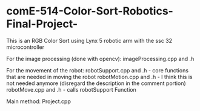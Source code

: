 # comE-514-Color-Sort-Robotics-Final-Project-

This is an RGB Color Sort using Lynx 5 robotic arm with the ssc 32 microcontroller

For the image processing (done with opencv):
imageProcessing.cpp and .h



For the movement of the robot:
robotSupport.cpp and .h - core functions that are needed in moving the robot
robotMotion.cpp and .h - I think this is not needed anymore (disregard the description in the comment portion)
robotMove.cpp and .h - calls robotSupport Function

Main method:
Project.cpp

